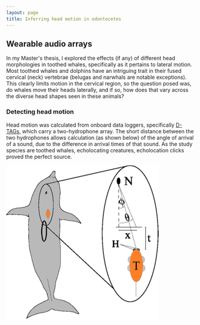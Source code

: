 ```yaml
---
layout: page
title: Inferring head motion in odontocetes
---
```


## Wearable audio arrays

In my Master's thesis, I explored the effects (if any) of different head morphologies in toothed whales, specifically as it pertains to lateral motion. Most toothed whales and dolphins have an intriguing trait in their fused cervical (neck) vertebrae (belugas and narwhals are notable exceptions). This clearly limits motion in the cervical region, so the question posed was, do whales move their heads laterally, and if so, how does that vary across the diverse head shapes seen in these animals?

### Detecting head motion

Head motion was calculated from onboard data loggers, specifically [D-TAGs](https://soundtags.wp.st-andrews.ac.uk/dtags/), which carry a two-hydrophone array. The short distance between the two hydrophones allows calculation (as shown below) of the angle of arrival of a sound, due to the difference in arrival times of that sound. As the study species are toothed whales, echolocating creatures, echolocation clicks proved the perfect source.

![Angle of arrival diagram](../assets/images/wearableArray.png)